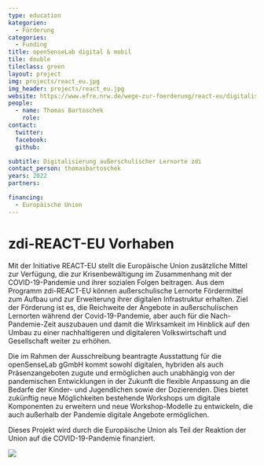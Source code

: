```yaml
---
type: education
kategorien:
  - Förderung
categories:
  - Funding
title: openSenseLab digital & mobil
tile: double
tileclass: green
layout: project
img: projects/react_eu.jpg
img_header: projects/react_eu.jpg
website: https://www.efre.nrw.de/wege-zur-foerderung/react-eu/digitalisierung-ausserschulischer-lernorte-zdi/
people:
  - name: Thomas Bartoschek
    role: 
contact:
  twitter: 
  facebook: 
  github: 

subtitle: Digitalisierung außerschulischer Lernorte zdi
contact_person: thomasbartoschek
years: 2022 
partners:

financing:
  - Europäische Union
---
```


# zdi-REACT-EU Vorhaben 
Mit der Initiative REACT-EU stellt die Europäische Union zusätzliche Mittel zur Verfügung, die zur Krisenbewältigung im Zusammenhang mit der COVID-19-Pandemie und ihrer sozialen Folgen beitragen. Aus dem Programm zdi-REACT-EU können außerschulische Lernorte Fördermittel zum Aufbau und zur Erweiterung ihrer digitalen Infrastruktur erhalten. 
Ziel der Förderung ist es, die Reichweite der Angebote in außerschulischen Lernorten während der Covid-19-Pandemie, aber auch für die Nach-Pandemie-Zeit auszubauen und damit die Wirksamkeit im Hinblick auf den Umbau zu einer nachhaltigeren und digitaleren Volkswirtschaft und Gesellschaft weiter zu erhöhen.

Die im Rahmen der Ausschreibung beantragte Ausstattung für die openSenseLab gGmbH kommt sowohl digitalen, hybriden als auch Präsenzangeboten zugute und ermöglichen auch unabhängig von der pandemischen Entwicklungen in der Zukunft die flexible Anpassung an die Bedarfe der Kinder- und Jugendlichen sowie der Dozierenden. Dies bietet zukünftig neue Möglichkeiten bestehende Workshops um digitale Komponenten zu erweitern und neue Workshop-Modelle zu entwickeln, die auch außerhalb der Pandemie digitale Angebote ermöglichen.

Dieses Projekt wird durch die Europäische Union als Teil der Reaktion der Union auf die COVID-19-Pandemie finanziert.

![](/files/logos/REACT-EU_LOGO_JPG_RGB.jpeg)